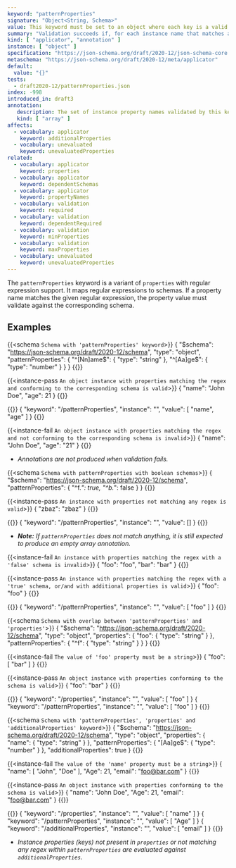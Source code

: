 ```yaml
---
keyword: "patternProperties"
signature: "Object<String, Schema>"
value: This keyword must be set to an object where each key is a valid [ECMA-262](https://www.ecma-international.org/publications-and-standards/standards/ecma-262/) regular expression and each value is a valid JSON Schema
summary: "Validation succeeds if, for each instance name that matches any regular expressions that appear as a property name in this keyword's value, the child instance for that name successfully validates against each schema that corresponds to a matching regular expression."
kind: [ "applicator", "annotation" ]
instance: [ "object" ]
specification: "https://json-schema.org/draft/2020-12/json-schema-core.html#section-10.3.2.2"
metaschema: "https://json-schema.org/draft/2020-12/meta/applicator"
default:
  value: "{}"
tests:
  - draft2020-12/patternProperties.json
index: -998
introduced_in: draft3
annotation:
   description: The set of instance property names validated by this keyword's subschema
   kind: [ "array" ]
affects:
  - vocabulary: applicator
    keyword: additionalProperties
  - vocabulary: unevaluated
    keyword: unevaluatedProperties
related:
  - vocabulary: applicator
    keyword: properties
  - vocabulary: applicator
    keyword: dependentSchemas
  - vocabulary: applicator
    keyword: propertyNames
  - vocabulary: validation
    keyword: required
  - vocabulary: validation
    keyword: dependentRequired
  - vocabulary: validation
    keyword: minProperties
  - vocabulary: validation
    keyword: maxProperties
  - vocabulary: unevaluated
    keyword: unevaluatedProperties
---
```


The `patternProperties` keyword is a variant of `properties` with regular expression support. It maps regular expressions to schemas. If a property name matches the given regular expression, the property value must validate against the corresponding schema.

## Examples

{{<schema `Schema with 'patternProperties' keyword`>}}
{
  "$schema": "https://json-schema.org/draft/2020-12/schema",
  "type": "object",
  "patternProperties": {
    "^[Nn]ame$": { "type": "string" },
    "^[Aa]ge$": { "type": "number" }
  }
}
{{</schema>}}

{{<instance-pass `An object instance with properties matching the regex and conforming to the corresponding schema is valid`>}}
{ "name": "John Doe", "age": 21 }
{{</instance-pass>}}

{{<instance-annotation>}}
{ "keyword": "/patternProperties", "instance": "", "value": [ "name", "age" ] }
{{</instance-annotation>}}

{{<instance-fail `An object instance with properties matching the regex and not conforming to the corresponding schema is invalid`>}}
{ "name": "John Doe", "age": "21" }
{{</instance-fail>}}
* _Annotations are not produced when validation fails._

{{<schema `Schema with patternProperties with boolean schemas`>}}
{
  "$schema": "https://json-schema.org/draft/2020-12/schema",
  "patternProperties": {
    "^f.*": true,
    "^b.*": false
  }
}
{{</schema>}}

{{<instance-pass `An instance with properties not matching any regex is valid`>}}
{ "zbaz": "zbaz" }
{{</instance-pass>}}

{{<instance-annotation>}}
{ "keyword": "/patternProperties", "instance": "", "value": [] }
{{</instance-annotation>}}
* _**Note:** If `patternProperties` does not match anything, it is still expected to produce an empty array annotation._

{{<instance-fail `An instance with properties matching the regex with a 'false' schema is invalid`>}}
{ "foo": "foo", "bar": "bar" }
{{</instance-fail>}}

{{<instance-pass `An instance with properties matching the regex with a 'true' schema, or/and with additional properties is valid`>}}
{ "foo": "foo" }
{{</instance-pass>}}

{{<instance-annotation>}}
{ "keyword": "/patternProperties", "instance": "", "value": [ "foo" ] }
{{</instance-annotation>}}

{{<schema `Schema with overlap between 'patternProperties' and 'properties'`>}}
{
  "$schema": "https://json-schema.org/draft/2020-12/schema",
  "type": "object",
  "properties": {
    "foo": { "type": "string" }
  },
  "patternProperties": {
    "^f": { "type": "string" }
  }
}
{{</schema>}}

{{<instance-fail `The value of 'foo' property must be a string`>}}
{ "foo": [ "bar" ] }
{{</instance-fail>}}

{{<instance-pass `An object instance with properties conforming to the schema is valid`>}}
{ "foo": "bar" }
{{</instance-pass>}}

{{<instance-annotation>}}
{ "keyword": "/properties", "instance": "", "value": [ "foo" ] }
{ "keyword": "/patternProperties", "instance": "", "value": [ "foo" ] }
{{</instance-annotation>}}

{{<schema `Schema with 'patternProperties', 'properties' and 'additionalProperties' keyword`>}}
{
  "$schema": "https://json-schema.org/draft/2020-12/schema",
  "type": "object",
  "properties": {
    "name": { "type": "string" }
  },
  "patternProperties": {
    "[Aa]ge$": { "type": "number" }
  },
  "additionalProperties": true
}
{{</schema>}}

{{<instance-fail `The value of the 'name' property must be a string`>}}
{
  "name": [ "John", "Doe" ],
  "Age": 21,
  "email": "foo@bar.com"
}
{{</instance-fail>}}

{{<instance-pass `An object instance with properties conforming to the schema is valid`>}}
{
  "name": "John Doe",
  "Age": 21,
  "email": "foo@bar.com"
}
{{</instance-pass>}}

{{<instance-annotation>}}
{ "keyword": "/properties", "instance": "", "value": [ "name" ] }
{ "keyword": "/patternProperties", "instance": "", "value": [ "Age" ] }
{ "keyword": "/additionalProperties", "instance": "", "value": [ "email" ] }
{{</instance-annotation>}}
* _Instance properties (keys) not present in `properties` or not matching any regex within `patternProperties` are evaluated against `additionalProperties`._
